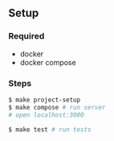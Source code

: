 ## Setup

### Required

* docker
* docker compose

### Steps


```sh
$ make project-setup
$ make compose # run server
# open localhost:3000

$ make test # run tests
